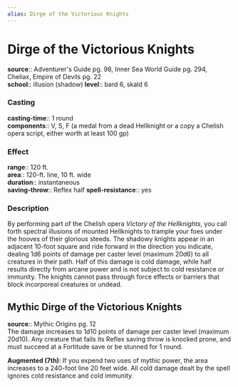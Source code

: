 ```yaml
---
alias: Dirge of the Victorious Knights
---
```


# Dirge of the Victorious Knights 

**source**:: Adventurer's Guide pg. 98, Inner Sea World Guide pg. 294, Cheliax, Empire of Devils pg. 22  
**school**:: illusion (shadow)
**level**:: bard 6, skald 6

### Casting 

**casting-time**:: 1 round  
**components**:: V, S, F (a medal from a dead Hellknight or a copy a Chelish opera script, either worth at least 100 gp)

### Effect 

**range**:: 120 ft.  
**area**:: 120-ft. line, 10 ft. wide  
**duration**:: instantaneous  
**saving-throw**:: Reflex half
**spell-resistance**:: yes

### Description 

By performing part of the Chelish opera *Victory of the Hellknights*, you call forth spectral illusions of mounted Hellknights to trample your foes under the hooves of their glorious steeds. The shadowy knights appear in an adjacent 10-foot square and ride forward in the direction you indicate, dealing 1d6 points of damage per caster level (maximum 20d6) to all creatures in their path. Half of this damage is cold damage, while half results directly from arcane power and is not subject to cold resistance or immunity. The knights cannot pass through force effects or barriers that block incorporeal creatures or undead.

## Mythic Dirge of the Victorious Knights 

**source**:: Mythic Origins pg. 12  
The damage increases to 1d10 points of damage per caster level (maximum 20d10). Any creature that fails its Reflex saving throw is knocked prone, and must succeed at a Fortitude save or be stunned for 1 round.  
  
**Augmented (7th)**: If you expend two uses of mythic power, the area increases to a 240-foot line 20 feet wide. All cold damage dealt by the spell ignores cold resistance and cold immunity.
